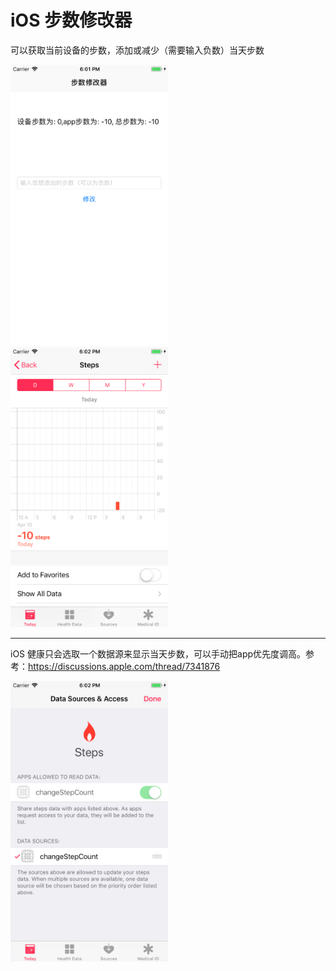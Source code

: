 # iOS 步数修改器

可以获取当前设备的步数，添加或减少（需要输入负数）当天步数

<img src="./images/18.01.50.png" width = "50%" align=center/>

<img src="./images/18.02.02.png" width = "50%" align=center/>

-----

iOS 健康只会选取一个数据源来显示当天步数，可以手动把app优先度调高。参考：<https://discussions.apple.com/thread/7341876>

<img src="./images/18.02.20.png" width = "50%" align=center/>

